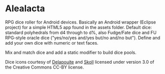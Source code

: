 # AleaIacta

RPG dice roller for Android devices. 
Basically an Android wrapper (Eclipse project) for a simple HTML5 app found in the assets folder.
Default dice: standard polyhedrals from d4 through to d%, also Fudge/Fate dice and FU RPG-style oracle dice ("yes/no/yes and/yes but/no and/no but").
Define and add your own dice with numeric or text faces.

Mix and match dice and add a static modifier to build dice pools. 

Dice icons courtesy of [Delapouite](https://delapouite.com/) and [Skoll](https://game-icons.net/) licensed under version 3.0 of the Creative Commons CC-BY license.
